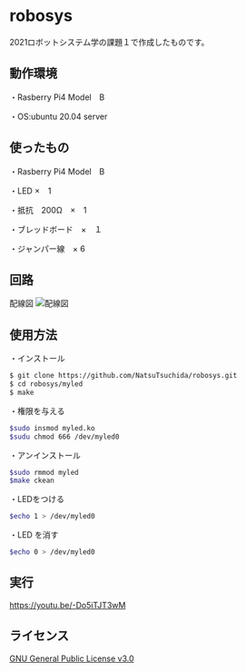 # robosys
2021ロボットシステム学の課題１で作成したものです。

## 動作環境

・Rasberry Pi4 Model　B

・OS:ubuntu 20.04 server

## 使ったもの

・Rasberry Pi4 Model　B

・LED ×　1

・抵抗　200Ω　×　1

・ブレッドボード　×　１

・ジャンパー線　× 6


## 回路

配線図
![配線図](https://user-images.githubusercontent.com/95580448/146232864-489d3742-2dac-43bd-8d5e-825c952cef02.jpg)

## 使用方法

・インストール

```sh
$ git clone https://github.com/NatsuTsuchida/robosys.git
$ cd robosys/myled
$ make
```

・権限を与える

```sh
$sudo insmod myled.ko
$sudu chmod 666 /dev/myled0
```

・アンインストール

```sh
$sudo rmmod myled
$make ckean
```

・LEDをつける

```sh
$echo 1 > /dev/myled0
```

・LED を消す
```sh
$echo 0 > /dev/myled0
```
## 実行

https://youtu.be/-Do5iTJT3wM

## ライセンス

[GNU General Public License v3.0](https://github.com/NatsuTsuchida/robosys/blob/main/COPYING)
